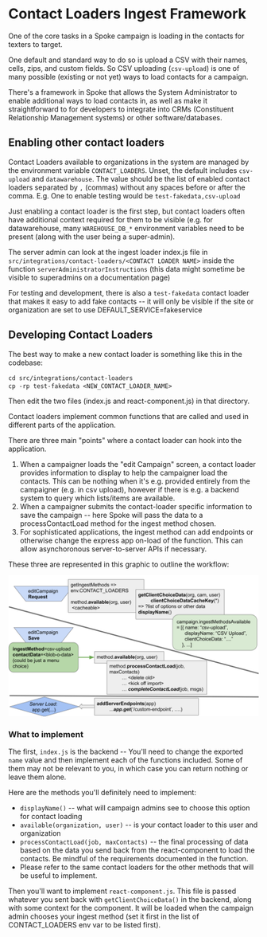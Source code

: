 # Contact Loaders Ingest Framework

One of the core tasks in a Spoke campaign is loading in the contacts for texters to target.

One default and standard way to do so is upload a CSV with their
names, cells, zips, and custom fields. So CSV uploading (`csv-upload`) is
one of many possible (existing or not yet) ways to load contacts for a campaign.

There's a framework in Spoke that allows the System Administrator to enable additional
ways to load contacts in, as well as make it straightforward to for developers to
integrate into CRMs (Constituent Relationship Management systems) or other software/databases.

## Enabling other contact loaders

Contact Loaders available to organizations in the system are managed by the
environment variable `CONTACT_LOADERS`. Unset, the default includes `csv-upload` and
`datawarehouse`. The value should be the list of enabled contact loaders separated by `,` (commas)
without any spaces before or after the comma. E.g. One to enable testing would be `test-fakedata,csv-upload`

Just enabling a contact loader is the first step, but contact loaders often
have additional context required for them to be visible (e.g. for datawarehouse, many `WAREHOUSE_DB_*`
environment variables need to be present (along with the user being a super-admin).

The server admin can look at the ingest loader index.js file in `src/integrations/contact-loaders/<CONTACT LOADER NAME>`
inside the function `serverAdministratorInstructions`
(this data might sometime be visible to superadmins on a documentation page)

For testing and development, there is also a `test-fakedata` contact loader that makes it easy to
add fake contacts -- it will only be visible if the site or organization are set to use
DEFAULT_SERVICE=fakeservice

## Developing Contact Loaders

The best way to make a new contact loader is something like this in the codebase:

```
cd src/integrations/contact-loaders
cp -rp test-fakedata <NEW_CONTACT_LOADER_NAME>
```

Then edit the two files (index.js and react-component.js) in that directory.

Contact loaders implement common functions that are called and used in different parts of the application.

There are three main "points" where a contact loader can hook into the application.

1. When a campaigner loads the "edit Campaign" screen, a contact loader provides information to display to
   help the campaigner load the contacts. This can be nothing when it's e.g. provided entirely from the
   campaigner (e.g. in csv upload), however if there is e.g. a backend system to query which lists/items
   are available.
2. When a campaigner submits the contact-loader specific information to save the campaign -- here
   Spoke will pass the data to a processContactLoad method for the ingest method chosen.
3. For sophisticated applications, the ingest method can add endpoints or otherwise change the
   express app on-load of the function. This can allow asynchoronous server-to-server APIs if necessary.

These three are represented in this graphic to outline the workflow:

![Contact Ingest Method Integrations](images/ingest-contact-methods-diagram.svg "Three places where contact ingest methods hook into the application described above")

### What to implement

The first, `index.js` is the backend -- You'll need to change the exported `name` value
and then implement each of the functions included. Some of them may not be relevant to you,
in which case you can return nothing or leave them alone.

Here are the methods you'll definitely need to implement:

- `displayName()` -- what will campaign admins see to choose this option for contact loading
- `available(organization, user)` -- is your contact loader to this user and organization
- `processContactLoad(job, maxContacts)` -- the final processing of data based on the data you send back from the react-component to load the contacts. Be mindful of the requirements documented in the function.
- Please refer to the same contact loaders for the other methods that will be useful to implement.

Then you'll want to implement `react-component.js`. This file is passed whatever you sent back with
`getClientChoiceData()` in the backend, along with some context for the component. It will be loaded
when the campaign admin chooses your ingest method (set it first in the list of CONTACT_LOADERS env
var to be listed first).
